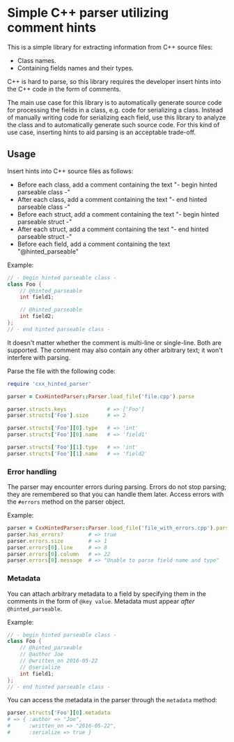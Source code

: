 # Simple C++ parser utilizing comment hints

This is a simple library for extracting information from C++ source files:

 * Class names.
 * Containing fields names and their types.

C++ is hard to parse, so this library requires the developer insert hints into the C++ code in the form of comments.

The main use case for this library is to automatically generate source code for processing the fields in a class, e.g. code for serializing a class. Instead of manually writing code for serializing each field, use this library to analyze the class and to automatically generate such source code. For this kind of use case, inserting hints to aid parsing is an acceptable trade-off.

## Usage

Insert hints into C++ source files as follows:

 * Before each class, add a comment containing the text "- begin hinted parseable class -"
 * After each class, add a comment containing the text "- end hinted parseable class -"
 * Before each struct, add a comment containing the text "- begin hinted parseable struct -"
 * After each struct, add a comment containing the text "- end hinted parseable struct -"
 * Before each field, add a comment containing the text "@hinted_parseable"

Example:

~~~c++
// - begin hinted parseable class -
class Foo {
    // @hinted_parseable
    int field1;

    // @hinted_parseable
    int field2;
};
// - end hinted parseable class -
~~~

It doesn't matter whether the comment is multi-line or single-line. Both are supported. The comment may also contain any other arbitrary text; it won't interfere with parsing.

Parse the file with the following code:

~~~ruby
require 'cxx_hinted_parser'

parser = CxxHintedParser::Parser.load_file('file.cpp').parse

parser.structs.keys             # => ['Foo']
parser.structs['Foo'].size      # => 2

parser.structs['Foo'][0].type   # => 'int'
parser.structs['Foo'][0].name   # => 'field1'

parser.structs['Foo'][1].type   # => 'int'
parser.structs['Foo'][1].name   # => 'field2'
~~~~

### Error handling

The parser may encounter errors during parsing. Errors do not stop parsing; they are remembered so that you can handle them later. Access errors with the `#errors` method on the parser object.

Example:

~~~ruby
parser = CxxHintedParser::Parser.load_file('file_with_errors.cpp').parse
parser.has_errors?        # => true
parser.errors.size        # => 1
parser.errors[0].line     # => 8
parser.errors[0].column   # => 22
parser.errors[0].message  # => "Unable to parse field name and type"
~~~

### Metadata

You can attach arbitrary metadata to a field by specifying them in the comments in the form of `@key value`. Metadata must appear *after* `@hinted_parseable`.

Example:

~~~c++
// - begin hinted parseable class -
class Foo {
    // @hinted_parseable
    // @author Joe
    // @written_on 2016-05-22
    // @serialize
    int field1;
};
// - end hinted parseable class -
~~~

You can access the metadata in the parser through the `metadata` method:

~~~ruby
parser.structs['Foo'][0].metadata
# => { :author => "Joe",
#      :written_on => "2016-05-22",
#      :serialize => true }
~~~
